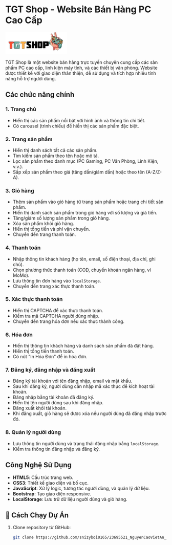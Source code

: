 # TGT Shop - Website Bán Hàng PC Cao Cấp
![Logo TTGShop](./img/logo.png)

TGT Shop là một website bán hàng trực tuyến chuyên cung cấp các sản phẩm PC cao cấp, linh kiện máy tính, và các thiết bị văn phòng. Website được thiết kế với giao diện thân thiện, dễ sử dụng và tích hợp nhiều tính năng hỗ trợ người dùng.

## Các chức năng chính

### 1. **Trang chủ**
- Hiển thị các sản phẩm nổi bật với hình ảnh và thông tin chi tiết.
- Có carousel (trình chiếu) để hiển thị các sản phẩm đặc biệt.

### 2. **Trang sản phẩm**
- Hiển thị danh sách tất cả các sản phẩm.
- Tìm kiếm sản phẩm theo tên hoặc mô tả.
- Lọc sản phẩm theo danh mục (PC Gaming, PC Văn Phòng, Linh Kiện, v.v.).
- Sắp xếp sản phẩm theo giá (tăng dần/giảm dần) hoặc theo tên (A-Z/Z-A).

### 3. **Giỏ hàng**
- Thêm sản phẩm vào giỏ hàng từ trang sản phẩm hoặc trang chi tiết sản phẩm.
- Hiển thị danh sách sản phẩm trong giỏ hàng với số lượng và giá tiền.
- Tăng/giảm số lượng sản phẩm trong giỏ hàng.
- Xóa sản phẩm khỏi giỏ hàng.
- Hiển thị tổng tiền và phí vận chuyển.
- Chuyển đến trang thanh toán.

### 4. **Thanh toán**
- Nhập thông tin khách hàng (họ tên, email, số điện thoại, địa chỉ, ghi chú).
- Chọn phương thức thanh toán (COD, chuyển khoản ngân hàng, ví MoMo).
- Lưu thông tin đơn hàng vào `localStorage`.
- Chuyển đến trang xác thực thanh toán.

### 5. **Xác thực thanh toán**
- Hiển thị CAPTCHA để xác thực thanh toán.
- Kiểm tra mã CAPTCHA người dùng nhập.
- Chuyển đến trang hóa đơn nếu xác thực thành công.

### 6. **Hóa đơn**
- Hiển thị thông tin khách hàng và danh sách sản phẩm đã đặt hàng.
- Hiển thị tổng tiền thanh toán.
- Có nút "In Hóa Đơn" để in hóa đơn.

### 7. **Đăng ký, đăng nhập và đăng xuất**
- Đăng ký tài khoản với tên đăng nhập, email và mật khẩu.
- Sau khi đăng ký, người dùng cần nhập mã xác thực để kích hoạt tài khoản.
- Đăng nhập bằng tài khoản đã đăng ký.
- Hiển thị tên người dùng sau khi đăng nhập.
- Đăng xuất khỏi tài khoản.
- Khi đăng xuất, giỏ hàng sẽ được xóa nếu người dùng đã đăng nhập trước đó.

### 8. **Quản lý người dùng**
- Lưu thông tin người dùng và trạng thái đăng nhập bằng `localStorage`.
- Kiểm tra thông tin đăng nhập và đăng ký.

## Công Nghệ Sử Dụng
- **HTML5**: Cấu trúc trang web.
- **CSS3**: Thiết kế giao diện và bố cục.
- **JavaScript**: Xử lý logic, tương tác người dùng, và quản lý dữ liệu.
- **Bootstrap**: Tạo giao diện responsive.
- **LocalStorage**: Lưu trữ dữ liệu người dùng và giỏ hàng.


## 🚀 Cách Chạy Dự Án
1. Clone repository từ GitHub:
   ```bash
   git clone https://github.com/snizyboi0165/23695521_NguyenCaoVietAn_BaiTapLonWeb.git
